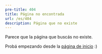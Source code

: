 ```yaml
---
pre-title: 404
title: Página no encontrada
url: /es/404
description: Página que no existe
---
```


Parece que la página que buscás no existe.

Probá empezando desde la [página de inicio](/es) :)
